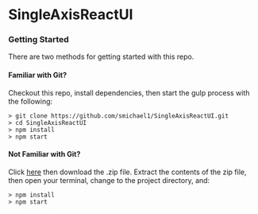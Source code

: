 # SingleAxisReactUI

### Getting Started

There are two methods for getting started with this repo.

#### Familiar with Git?
Checkout this repo, install dependencies, then start the gulp process with the following:

```
> git clone https://github.com/smichael1/SingleAxisReactUI.git
> cd SingleAxisReactUI
> npm install
> npm start
```

#### Not Familiar with Git?
Click [here](https://github.com/smichael1/SingleAxisReactUI/releases) then download the .zip file.  Extract the contents of the zip file, then open your terminal, change to the project directory, and:

```
> npm install
> npm start
```
